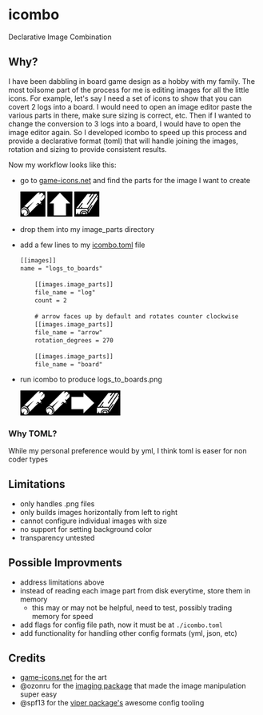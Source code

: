 # icombo

Declarative Image Combination

## Why?

I have been dabbling in board game design as a hobby with my family. The most toilsome part of the process for me is editing images for all the little icons. For example, let's say I need a set of icons to show that you can covert 2 logs into a board. I would need to open an image editor paste the various parts in there, make sure sizing is correct, etc. Then if I wanted to change the conversion to 3 logs into a board, I would have to open the image editor again. So I developed icombo to speed up this process and provide a declarative format (toml) that will handle joining the images, rotation and sizing to provide consistent results.

Now my workflow looks like this:
* go to [game-icons.net](https://game-icons.net/) and find the parts for the image I want to create

    <img src="./example/image_parts/log.png" width="50">
    <img src="./example/image_parts/arrow.png" width="50">
    <img src="./example/image_parts/board.png" width="50">
    
* drop them into my image_parts directory
* add a few lines to my [icombo.toml](./example/icombo.toml) file
    ```
    [[images]]
    name = "logs_to_boards"

        [[images.image_parts]]
        file_name = "log"
        count = 2

        # arrow faces up by default and rotates counter clockwise
        [[images.image_parts]]
        file_name = "arrow"
        rotation_degrees = 270

        [[images.image_parts]]
        file_name = "board"
    ```
* run icombo to produce logs_to_boards.png

    <img src="./example/output_images/logs_to_boards.png" width="200">

### Why TOML?
While my personal preference would by yml, I think toml is easer for non coder types

## Limitations
* only handles .png files
* only builds images horizontally from left to right
* cannot configure individual images with size
* no support for setting background color
* transparency untested

## Possible Improvments
* address limitations above
* instead of reading each image part from disk everytime, store them in memory
  - this may or may not be helpful, need to test, possibly trading memory for speed
* add flags for config file path, now it must be at `./icombo.toml`
* add functionality for handling other config formats (yml, json, etc)

## Credits
* [game-icons.net](https://game-icons.net/) for the art
* @ozonru for the [imaging package](https://github.com/disintegration/imaging) that made the image manipulation super easy
* @spf13 for the [viper package's](https://github.com/spf13/viper) awesome config tooling
